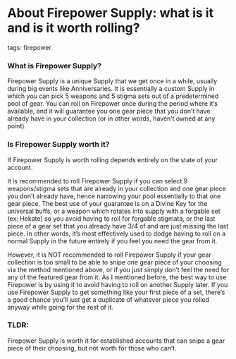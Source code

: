 # About Firepower Supply: what is it and is it worth rolling?
tags: firepower

### **What is Firepower Supply?**
Firepower Supply is a unique Supply that we get once in a while, usually during big events like Anniversaries. It is essentially a custom Supply in which you can pick 5 weapons and 5 stigma sets out of a predetermined pool of gear. You can roll on Firepower once during the period where it’s available, and it will guarantee you one gear piece that you don’t have already have in your collection (or in other words, haven’t owned at any point).

### **Is Firepower Supply worth it?**
If Firepower Supply is worth rolling depends entirely on the state of your account.

It is recommended to roll Firepower Supply if you can select 9 weapons/stigma sets that are already in your collection and one gear piece you don’t already have, hence narrowing your pool essentially to that one gear piece. The best use of your guarantee is on a Divine Key for the universal buffs, or a weapon which rotates into supply with a forgable set (ex: Hekate) so you avoid having to roll for forgable stigmata, or the last piece of a gear set that you already have 3/4 of and are just missing the last piece. In other words, it’s most effectively used to dodge having to roll on a normal Supply in the future entirely if you feel you need the gear from it.

However, it is NOT recommended to roll Firepower Supply if your gear collection is too small to be able to snipe one gear piece of your choosing via the method mentioned above, or if you just simply don’t feel the need for any of the featured gear from it. As I mentioned before, the best way to use Firepower is by using it to avoid having to roll on another Supply later. If you use Firepower Supply to get something like your first piece of a set, there’s a good chance you’ll just get a duplicate of whatever piece you rolled anyway while going for the rest of it.

### **TLDR:**
Firepower Supply is worth it for established accounts that can snipe a gear piece of their choosing, but not worth for those who can’t.